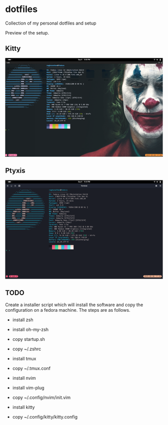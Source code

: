 # dotfiles
Collection of my personal dotfiles and setup

Preview of the setup.

## Kitty
![kitty](preview/kitty_preview.png)


## Ptyxis
![ptyxis](preview/ptyxis_preview.png)

## TODO

Create a installer script which will install the software and copy the configuration on a fedora machine. The steps are as follows.


- install zsh
- install oh-my-zsh
- copy startup.sh
- copy ~/.zshrc

- install tmux
- copy ~/.tmux.conf

- install nvim
- install vim-plug
- copy ~/.config/nvim/init.vim

- install kitty
- copy ~/.config/kitty/kitty.config
